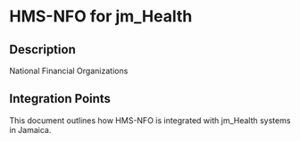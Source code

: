 # HMS-NFO for jm_Health

## Description

National Financial Organizations

## Integration Points

This document outlines how HMS-NFO is integrated with jm_Health systems in Jamaica.
